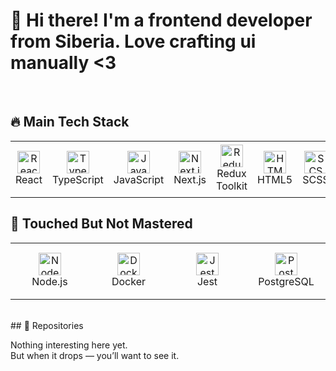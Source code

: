 <h1>👋 Hi there! I'm a frontend developer from Siberia. Love crafting ui manually <3</h1>
<br/>

## 🔥 Main Tech Stack

<table width="100%">
  <tr>
    <td align="center" width="110" height="90">
      <img src="https://cdn.jsdelivr.net/gh/devicons/devicon/icons/react/react-original.svg" width="36" height="36" alt="React" />
      <br />React
    </td>
    <td align="center" width="110" height="90">
      <img src="https://cdn.jsdelivr.net/gh/devicons/devicon/icons/typescript/typescript-original.svg" width="36" height="36" alt="TypeScript" />
      <br />TypeScript
    </td>
    <td align="center" width="110" height="90">
      <img src="https://cdn.jsdelivr.net/gh/devicons/devicon/icons/javascript/javascript-original.svg" width="36" height="36" alt="JavaScript" />
      <br />JavaScript
    </td>
    <td align="center" width="110" height="90">
      <img src="https://cdn.jsdelivr.net/gh/devicons/devicon/icons/nextjs/nextjs-original.svg" width="36" height="36" alt="Next.js" />
      <br />Next.js
    </td>
    <td align="center" width="110" height="90">
      <img src="https://cdn.jsdelivr.net/gh/devicons/devicon/icons/redux/redux-original.svg" width="36" height="36" alt="Redux Toolkit" />
      <br />Redux Toolkit
    </td>
    <td align="center" width="110" height="90">
      <img src="https://cdn.jsdelivr.net/gh/devicons/devicon/icons/html5/html5-original.svg" width="36" height="36" alt="HTML5" />
      <br />HTML5
    </td>
    <td align="center" width="110" height="90">
      <img src="https://cdn.jsdelivr.net/gh/devicons/devicon/icons/sass/sass-original.svg" width="36" height="36" alt="SCSS" />
      <br />SCSS
    </td>
    <td align="center" width="110" height="90">
      <img src="https://cdn.jsdelivr.net/gh/devicons/devicon/icons/vite/vite-original.svg" width="36" height="36" alt="Vite" />
      <br />Vite
    </td>
    <td align="center" width="110" height="90">
      <img src="https://cdn.jsdelivr.net/gh/devicons/devicon/icons/npm/npm-original-wordmark.svg" width="36" height="36" alt="npm" />
      <br />npm
    </td>
    <td align="center" width="110" height="90">
      <img src="https://cdn.jsdelivr.net/gh/devicons/devicon/icons/yarn/yarn-original.svg" width="36" height="36" alt="yarn" />
      <br />yarn
    </td>
  </tr>
</table>


## 🧪 Touched But Not Mastered

<table width="100%">
  <tr>
    <td align="center" width="110" height="90">
      <img src="https://cdn.jsdelivr.net/gh/devicons/devicon/icons/nodejs/nodejs-original.svg" width="36" height="36" alt="Node.js" />
      <br />Node.js
    </td>
    <td align="center" width="110" height="90">
      <img src="https://cdn.jsdelivr.net/gh/devicons/devicon/icons/docker/docker-original.svg" width="36" height="36" alt="Docker" />
      <br />Docker
    </td>
    <td align="center" width="110" height="90">
      <img src="https://cdn.jsdelivr.net/gh/devicons/devicon/icons/jest/jest-plain.svg" width="36" height="36" alt="Jest" />
      <br />Jest
    </td>
    <td align="center" width="110" height="90">
      <img src="https://cdn.jsdelivr.net/gh/devicons/devicon/icons/postgresql/postgresql-original.svg" width="36" height="36" alt="PostgreSQL" />
      <br />PostgreSQL
    </td>
  </tr>
</table>

<br/>
## 📂 Repositories

Nothing interesting here yet.  
But when it drops — you’ll want to see it.
